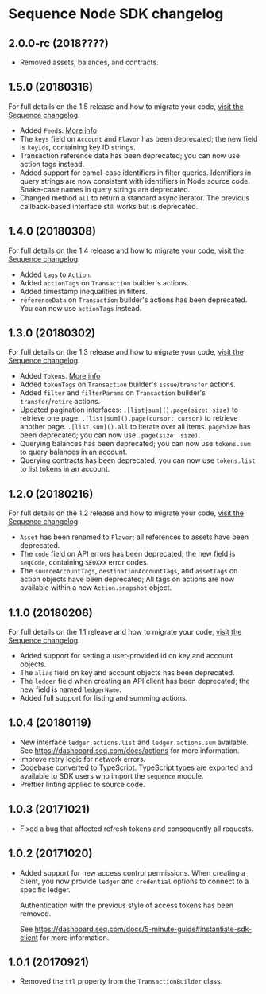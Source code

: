 # Sequence Node SDK changelog

## 2.0.0-rc (2018????)

* Removed assets, balances, and contracts.

## 1.5.0 (20180316)

For full details on the 1.5 release and how to migrate your code,
[visit the Sequence changelog](https://dashboard.seq.com/docs/changelog#release-v1-5).

* Added `Feed`s. [More info](https://dashboard.seq.com/docs/feeds)
* The `keys` field on `Account` and `Flavor` has been deprecated; the new field
  is `keyIds`, containing key ID strings.
* Transaction reference data has been deprecated; you can now use action tags
  instead.
* Added support for camel-case identifiers in filter queries. Identifiers in
  query strings are now consistent with identifiers in Node source code.
  Snake-case names in query strings are deprecated.
* Changed method `all` to return a standard async iterator.
  The previous callback-based interface still works
  but is deprecated.

## 1.4.0 (20180308)

For full details on the 1.4 release and how to migrate your code,
[visit the Sequence changelog](https://dashboard.seq.com/docs/changelog#release-v1-4).

* Added `tags` to `Action`.
* Added `actionTags` on `Transaction` builder's actions.
* Added timestamp inequalities in filters.
* `referenceData` on `Transaction` builder's actions has been deprecated. You
  can now use `actionTags` instead.

## 1.3.0 (20180302)

For full details on the 1.3 release and how to migrate your code,
[visit the Sequence changelog](https://dashboard.seq.com/docs/changelog#release-v1-3).

* Added `Token`s.
  [More info](https://dashboard.seq.com/docs/changelog#release-v1-3)
* Added `tokenTags` on `Transaction` builder's `issue`/`transfer` actions.
* Added `filter` and `filterParams` on `Transaction` builder's
  `transfer`/`retire` actions.
* Updated pagination interfaces: `.[list|sum]().page(size: size)` to retrieve
  one page. `.[list|sum]().page(cursor: cursor)` to retrieve another page.
  `.[list|sum]().all` to iterate over all items. `pageSize` has been deprecated;
  you can now use `.page(size: size)`.
* Querying balances has been deprecated; you can now use `tokens.sum` to query
  balances in an account.
* Querying contracts has been deprecated; you can now use `tokens.list` to list
  tokens in an account.

## 1.2.0 (20180216)

For full details on the 1.2 release and how to migrate your code,
[visit the Sequence changelog](https://dashboard.seq.com/docs/changelog#release-v1-2).

* `Asset` has been renamed to `Flavor`; all references to assets have been
  deprecated.
* The `code` field on API errors has been deprecated; the new field is
  `seqCode`, containing `SEQXXX` error codes.
* The `sourceAccountTags`, `destinationAccountTags`, and `assetTags` on action
  objects have been deprecated; All tags on actions are now available within a
  new `Action.snapshot` object.

## 1.1.0 (20180206)

For full details on the 1.1 release and how to migrate your code,
[visit the Sequence changelog](https://dashboard.seq.com/docs/changelog#release-v1-1).

* Added support for setting a user-provided id on key and account objects.
* The `alias` field on key and account objects has been deprecated.
* The `ledger` field when creating an API client has been deprecated; the new
  field is named `ledgerName`.
* Added full support for listing and summing actions.

## 1.0.4 (20180119)

* New interface `ledger.actions.list` and `ledger.actions.sum` available. See
  https://dashboard.seq.com/docs/actions for more information.
* Improve retry logic for network errors.
* Codebase converted to TypeScript. TypeScript types are exported and available
  to SDK users who import the `sequence` module.
* Prettier linting applied to source code.

## 1.0.3 (20171021)

* Fixed a bug that affected refresh tokens and consequently all requests.

## 1.0.2 (20171020)

* Added support for new access control permissions. When creating a client, you
  now provide `ledger` and `credential` options to connect to a specific ledger.

  Authentication with the previous style of access tokens has been removed.

  See https://dashboard.seq.com/docs/5-minute-guide#instantiate-sdk-client for
  more information.

## 1.0.1 (20170921)

* Removed the `ttl` property from the `TransactionBuilder` class.
